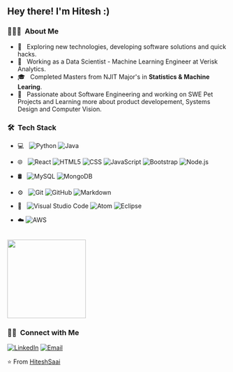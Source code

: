 <!-- <img src="https://raw.githubusercontent.com/AVS1508/AVS1508/master/assets/Aditya%20Vikram%20Singh%20Banner.png"> -->

<h2> Hey there! I'm Hitesh :) </h2>

<h3> 👨🏻‍💻 &nbsp;About Me </h3>

- 🤔 &nbsp; Exploring new technologies, developing software solutions and quick hacks.
- 💼 &nbsp; Working as a Data Scientist - Machine Learning Engineer at Verisk Analytics.
- 🎓 &nbsp; Completed Masters from NJIT Major's in **Statistics & Machine Learing**.
- 🌱 &nbsp; Passionate about Software Engineering and working on SWE Pet Projects and Learning more about product developement, Systems Design and Computer Vision.
<!-- - ✍️ &nbsp; Pursuing Graphic Design and Blog Writing as hobbies/side hustles. -->

<h3> 🛠 &nbsp;Tech Stack</h3>

- 💻 &nbsp;
  ![Python](https://img.shields.io/badge/-Python-333333?style=flat&logo=python)
  ![Java](https://img.shields.io/badge/-Java-333333?style=flat&logo=Java&logoColor=007396) </br>
<!--  ![R(Statistics)](https://img.shields.io/badge/-R-333333?style=flat&logo=R&logoColor=276DC3) -->
  
- 🌐 &nbsp;
  ![React](https://img.shields.io/badge/-React-333333?style=flat&logo=react)
  ![HTML5](https://img.shields.io/badge/-HTML5-333333?style=flat&logo=HTML5)
  ![CSS](https://img.shields.io/badge/-CSS-333333?style=flat&logo=CSS3&logoColor=1572B6)
  ![JavaScript](https://img.shields.io/badge/-JavaScript-333333?style=flat&logo=javascript)
  ![Bootstrap](https://img.shields.io/badge/-Bootstrap-333333?style=flat&logo=bootstrap&logoColor=563D7C)
  ![Node.js](https://img.shields.io/badge/-Node.js-333333?style=flat&logo=node.js)
  
- 🛢 &nbsp;
  ![MySQL](https://img.shields.io/badge/-MySQL-333333?style=flat&logo=mysql)
  ![MongoDB](https://img.shields.io/badge/-MongoDB-333333?style=flat&logo=mongodb)
- ⚙️ &nbsp;
  ![Git](https://img.shields.io/badge/-Git-333333?style=flat&logo=git)
  ![GitHub](https://img.shields.io/badge/-GitHub-333333?style=flat&logo=github)
  ![Markdown](https://img.shields.io/badge/-Markdown-333333?style=flat&logo=markdown)
- 🔧 &nbsp;
  ![Visual Studio Code](https://img.shields.io/badge/-Visual%20Studio%20Code-333333?style=flat&logo=visual-studio-code&logoColor=007ACC)
  ![Atom](https://img.shields.io/badge/-Atom%20-333333?style=flat&logo=atom&logoColor=008000)
  ![Eclipse](https://img.shields.io/badge/-Eclipse-333333?style=flat&logo=eclipse-ide&logoColor=2C2255)
- :cloud:
  ![AWS](https://img.shields.io/badge/-AWS%20%20-333333?style=flat&logo=AWSe&logoColor=f0a500)

<br/>

<a href="https://github.com/Hiteshsaai">
  <img height="180em" src="https://github-readme-stats.vercel.app/api?username=Hiteshsaai&theme=buefy&show_icons=true" />
<!--   <img height="180em" src="https://github-readme-stats.vercel.app/api/top-langs/?username=Hiteshsaai&theme=buefy&layout=compact" /> -->
</a>

<br/>

<h3> 🤝🏻 &nbsp;Connect with Me </h3>

<p align="left">
<a href="https://www.linkedin.com/in/hiteshsaai-mananchery/"><img alt="LinkedIn" src="https://img.shields.io/badge/LinkedIn-HiteshSaai%20Mananchery-blue?style=flat-square&logo=linkedin"></a>
<a href="mailto:hiteshsaaimananchery@gmail.com"><img alt="Email" src="https://img.shields.io/badge/Email-hiteshsaaimananchery@gmail.com-blue?style=flat-square&logo=gmail"></a>
</p>

⭐️ From [HiteshSaai](https://github.com/Hiteshsaai)

